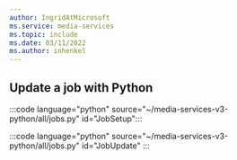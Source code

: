 ```yaml
---
author: IngridAtMicrosoft
ms.service: media-services 
ms.topic: include
ms.date: 03/11/2022
ms.author: inhenkel
---
```


## Update a job with Python

:::code language="python" source="~/media-services-v3-python/all/jobs.py" id="JobSetup":::

:::code language="python" source="~/media-services-v3-python/all/jobs.py" id="JobUpdate" :::
